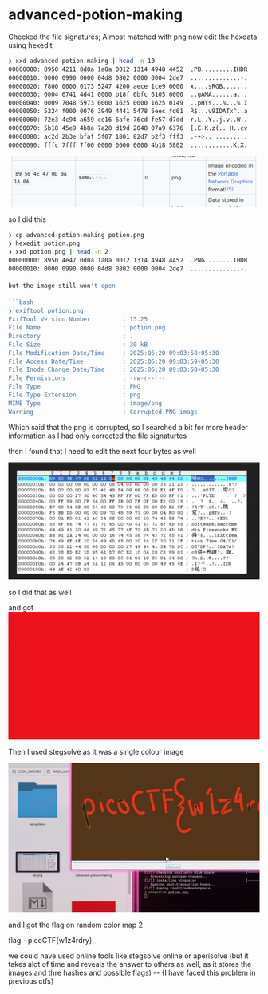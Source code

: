 # advanced-potion-making

Checked the file signatures;
Almost matched with png now edit the hexdata using hexedit

```bash
❯ xxd advanced-potion-making | head -n 10
00000000: 8950 4211 0d0a 1a0a 0012 1314 4948 4452  .PB.........IHDR
00000010: 0000 0990 0000 04d8 0802 0000 0004 2de7  ..............-.
00000020: 7800 0000 0173 5247 4200 aece 1ce9 0000  x....sRGB.......
00000030: 0004 6741 4d41 0000 b18f 0bfc 6105 0000  ..gAMA......a...
00000040: 0009 7048 5973 0000 1625 0000 1625 0149  ..pHYs...%...%.I
00000050: 5224 f000 0076 3949 4441 5478 5eec fd61  R$...v9IDATx^..a
00000060: 72e3 4c94 a659 ce16 6afe 76cd fe57 d7dd  r.L..Y..j.v..W..
00000070: 5b18 45e9 4b8a 7a28 d19d 2048 07a9 6376  [.E.K.z(.. H..cv
00000080: ac2d 2b3e bfaf 5f07 1801 82d7 b2f3 fff3  .-+>.._.........
00000090: fffc 7fff 7f00 0000 0000 0000 4b18 5802  ............K.X.
```

![img](./aa.png)

so I did this
```bash
❯ cp advanced-potion-making potion.png
❯ hexedit potion.png
❯ xxd potion.png | head -n 2
00000000: 8950 4e47 0d0a 1a0a 0012 1314 4948 4452  .PNG........IHDR
00000010: 0000 0990 0000 04d8 0802 0000 0004 2de7  ..............-.

but the image still won't open

```bash
❯ exiftool potion.png
ExifTool Version Number         : 13.25
File Name                       : potion.png
Directory                       : .
File Size                       : 30 kB
File Modification Date/Time     : 2025:06:20 09:03:58+05:30
File Access Date/Time           : 2025:06:20 09:03:59+05:30
File Inode Change Date/Time     : 2025:06:20 09:03:58+05:30
File Permissions                : -rw-r--r--
File Type                       : PNG
File Type Extension             : png
MIME Type                       : image/png
Warning                         : Corrupted PNG image
```

Which said that the png is corrupted, so I searched a bit for more header information as I had only corrected the file signaturtes 

then I found that I need to edit the next four bytes as well

![img](./ab.png)

so I did that as well

and got 
![img](./potion.png)

Then I used stegsolve as it was a single colour image

![img](steg.png)


and I got the flag on random color map 2

flag     -   picoCTF{w1z4rdry}

we could have used online tools like stegsolve online or aperisolve (but it takes alot of time and reveals the answer to others as well, as it stores the images and thre hashes and possible flags) -- 
{I have faced this problem in previous ctfs}